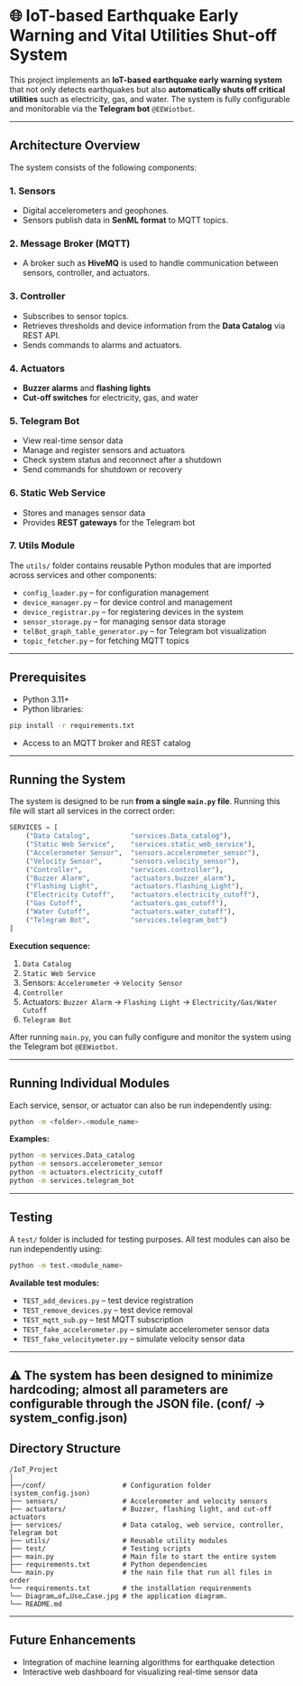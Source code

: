 # 🌐 IoT-based Earthquake Early Warning and Vital Utilities Shut-off System

This project implements an **IoT-based earthquake early warning system** that not only detects earthquakes but also **automatically shuts off critical utilities** such as electricity, gas, and water. The system is fully configurable and monitorable via the **Telegram bot** `@EEWiotbot`.

---

## Architecture Overview

The system consists of the following components:

### 1. Sensors
- Digital accelerometers and geophones.  
- Sensors publish data in **SenML format** to MQTT topics.

### 2. Message Broker (MQTT)
- A broker such as **HiveMQ** is used to handle communication between sensors, controller, and actuators.

### 3. Controller
- Subscribes to sensor topics.  
- Retrieves thresholds and device information from the **Data Catalog** via REST API.  
- Sends commands to alarms and actuators.

### 4. Actuators
- **Buzzer alarms** and **flashing lights**  
- **Cut-off switches** for electricity, gas, and water

### 5. Telegram Bot
- View real-time sensor data  
- Manage and register sensors and actuators  
- Check system status and reconnect after a shutdown  
- Send commands for shutdown or recovery

### 6. Static Web Service
- Stores and manages sensor data  
- Provides **REST gateways** for the Telegram bot

### 7. Utils Module
The `utils/` folder contains reusable Python modules that are imported across services and other components:

- `config_loader.py` – for configuration management  
- `device_manager.py` – for device control and management  
- `device_registrar.py` – for registering devices in the system  
- `sensor_storage.py` – for managing sensor data storage  
- `telBot_graph_table_generator.py` – for Telegram bot visualization  
- `topic_fetcher.py` – for fetching MQTT topics  

---

## Prerequisites

- Python 3.11+  
- Python libraries:
```bash
pip install -r requirements.txt
```

- Access to an MQTT broker and REST catalog

---

## Running the System

The system is designed to be run **from a single `main.py` file**. Running this file will start all services in the correct order:

```python
SERVICES = [
    ("Data Catalog",          "services.Data_catalog"),
    ("Static Web Service",    "services.static_web_service"),
    ("Accelerometer Sensor",  "sensors.accelerometer_sensor"),
    ("Velocity Sensor",       "sensors.velocity_sensor"),
    ("Controller",            "services.controller"),
    ("Buzzer Alarm",          "actuators.buzzer_alarm"),
    ("Flashing Light",        "actuators.flashing_Light"),
    ("Electricity Cutoff",    "actuators.electricity_cutoff"),
    ("Gas Cutoff",            "actuators.gas_cutoff"),
    ("Water Cutoff",          "actuators.water_cutoff"),
    ("Telegram Bot",          "services.telegram_bot")
]
```

**Execution sequence:**  
1. `Data Catalog`  
2. `Static Web Service`  
3. Sensors: `Accelerometer` → `Velocity Sensor`  
4. `Controller`  
5. Actuators: `Buzzer Alarm` → `Flashing Light` → `Electricity/Gas/Water Cutoff`  
6. `Telegram Bot`

After running `main.py`, you can fully configure and monitor the system using the Telegram bot `@EEWiotbot`.

---

## Running Individual Modules

Each service, sensor, or actuator can also be run independently using:

```bash
python -m <folder>.<module_name>
```

**Examples:**

```bash
python -m services.Data_catalog
python -m sensors.accelerometer_sensor
python -m actuators.electricity_cutoff
python -m services.telegram_bot
```

---

## Testing

A `test/` folder is included for testing purposes. All test modules can also be run independently using:

```bash
python -m test.<module_name>
```

**Available test modules:**

- `TEST_add_devices.py` – test device registration  
- `TEST_remove_devices.py` – test device removal  
- `TEST_mqtt_sub.py` – test MQTT subscription  
- `TEST_fake_accelerometer.py` – simulate accelerometer sensor data  
- `TEST_fake_velocitymeter.py` – simulate velocity sensor data  

---
⚠️ The system has been designed to minimize hardcoding; almost all parameters are configurable through the JSON file. (conf/ -> system_config.json)
---

## Directory Structure

```
/IoT_Project
│
├──/conf/                   # Configuration folder (system_config.json)
├── sensors/                # Accelerometer and velocity sensors
├── actuators/              # Buzzer, flashing light, and cut-off actuators
├── services/               # Data catalog, web service, controller, Telegram bot
├── utils/                  # Reusable utility modules
├── test/                   # Testing scripts
├── main.py                 # Main file to start the entire system
├── requirements.txt        # Python dependencies
└── main.py                 # the nain file that run all files in order
└── requirements.txt        # the installation requirenments
└── DiagramـofـUseـCase.jpg # the application diagram.
└── README.md

```

---

## Future Enhancements

- Integration of machine learning algorithms for earthquake detection   
- Interactive web dashboard for visualizing real-time sensor data  
